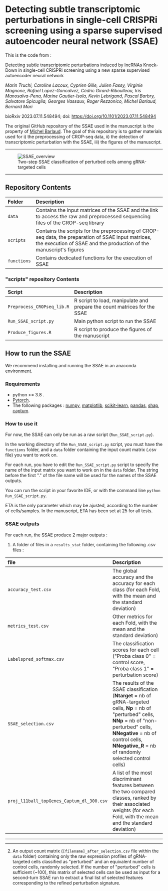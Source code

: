# Detecting subtle transcriptomic perturbations in single-cell CRISPRi screening using a sparse supervised autoencoder neural network (SSAE)

This is the code from : 

Detecting subtle transcriptomic perturbations induced by lncRNAs Knock-Down in single-cell CRISPRi screening using a new sparse supervised autoencoder neural network

*Marin Truchi, Caroline Lacoux, Cyprien Gille, Julien Fassy, Virginie Magnone, Rafael Lopez-Goncalvez, Cédric Girard-Riboulleau, Iris Manosalva-Pena, Marine Gautier-Isola, Kevin Lebrigand, Pascal Barbry, Salvatore Spicuglia, Georges Vassaux, Roger Rezzonico, Michel Barlaud, Bernard Mari*

bioRxiv 2023.07.11.548494; doi: https://doi.org/10.1101/2023.07.11.548494


The original GitHub repository of the SSAE used in the manuscript is the property of [Michel Barlaud](https://github.com/MichelBarlaud/SAE-Supervised-Autoencoder-Omics/tree/main). The goal of this repository is to gather materials used for i) the preprocessing of CROP-seq data, ii) the detection of transcriptomic perturbation with the SSAE, iii) the figures of the manuscript. 

---

<figure>
  <img src="https://github.com/marintruchi/lncRNAs_CROPseq_SSAE/blob/main/SSAE_overview.jpg" alt="SSAE_overview"/>
  <figcaption>Two-step SSAE classification of perturbed cells among gRNA-targeted
cells
</figcaption>
</figure>

---

## **Repository Contents**
|Folder | Description |
|:----------|:----------|
|`data`|Contains the input matrices of the SSAE and the link to access the raw and preprocessed sequencing files of the CROP-seq library|
|`scripts`|Contains the scripts for the preprocessing of CROP-seq data, the preparation of SSAE input matrices, the execution of SSAE and the production of the manuscript's figures|
|`functions`|Contains dedicated functions for the execution of SSAE|

 ### **"scripts" repository Contents**   
|Script| Description |
|:----------|:----------|
|`Preprocess_CROPseq_lib.R`|R script to load, manipulate and prepare the count matrices for the SSAE |
|`Run_SSAE_script.py`|Main python script to run the SSAE|
|`Produce_figures.R`|R script to produce the figures of the manuscript|



## **How to run the SSAE** 

We recommend installing and running the SSAE in an anaconda environment.

### Requirements
- python >= 3.8 .
- [Pytorch](https://pytorch.org/get-started/locally/).
- The following packages : [numpy](https://numpy.org/install/), [matplotlib](https://matplotlib.org/stable/users/installing/index.html), [scikit-learn](https://scikit-learn.org/stable/install.html), [pandas](https://pandas.pydata.org/getting_started.html), [shap](https://pypi.org/project/shap/), [captum](https://captum.ai/#quickstart). 



### How to use it

For now, the SSAE can only be run as a raw script (`Run_SSAE_script.py`).

In the working directory of the `Run_SSAE_script.py` script, you must have the `functions` folder, and a `data` folder containing the input count matrix (.csv file) you want to work on.

For each run, you have to edit the `Run_SSAE_script.py` script to specify the name of the input matrix you want to work on in the `data` folder. The string before the first "." of the file name will be used for the names of the SSAE outputs. 

You can run the script in your favorite IDE, or with the command line `python Run_SSAE_script.py`.

ETA is the only parameter which may be ajusted, according to the number of cells/samples. In the manuscript, ETA has been set at 25 for all tests.


### SSAE outputs

For each run, the SSAE produce 2 major outputs :
1) A folder of files in a  `results_stat` folder, containing the following .csv files :

|file| Description |
|:----------|:----------|
|`accuracy_test.csv`|The global accuracy and the accuracy for each class (for each Fold, with the mean and the standard deviation)|
|`metrics_test.csv`|Other metrics for each Fold, with the mean and the standard deviation) |
|`Labelspred_softmax.csv`|The classification scores for each cell ("Proba class 0" = control score, "Proba class 1" = perturbation score)|
|`SSAE_selection.csv`|The results of the SSAE classification (**Ntarget** = nb of gRNA-targeted cells, **Np** = nb of "perturbed" cells, **NNp** = nb of "non-perturbed" cells, **NNegative** = nb of control cells, **NNegative_R** = nb of randomly selected control cells)|
|`proj_l11ball_topGenes_Captum_dl_300.csv`|A list of the most discriminant features between the two compared classes, ranked by their associated weights (for each Fold, with the mean and the standard deviation)|
---
---

2) An output count matrix (`[filename]_after_selection.csv` file within the `data` folder) containing only the raw expression profiles of gRNA-targeted cells classified as "perturbed" and an equivalent number of control cells, randomly selected. If the number of "perturbed" cells is sufficient (~100), this matrix of selected cells can be used as input for a second-turn SSAE run to extract a final list of selected features corresponding to the refined perturbation signature.


